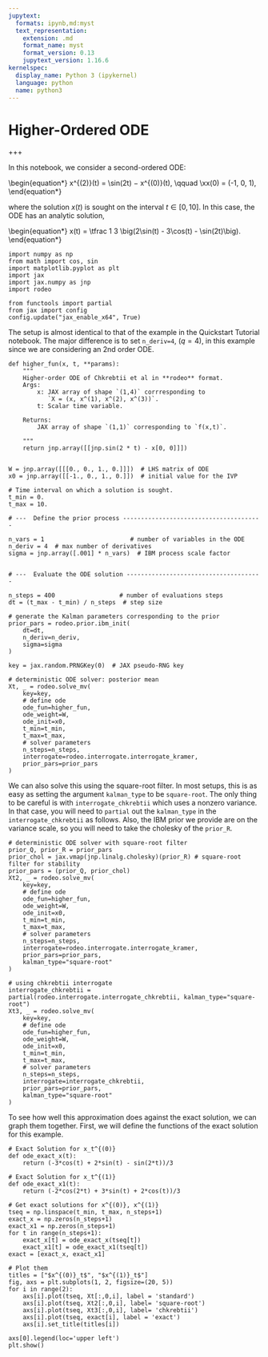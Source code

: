 ```yaml
---
jupytext:
  formats: ipynb,md:myst
  text_representation:
    extension: .md
    format_name: myst
    format_version: 0.13
    jupytext_version: 1.16.6
kernelspec:
  display_name: Python 3 (ipykernel)
  language: python
  name: python3
---
```


# Higher-Ordered ODE

+++

In this notebook, we consider a second-ordered ODE:

\begin{equation*}
x^{(2)}(t) = \sin(2t) − x^{(0)}(t), \qquad \xx(0) = (-1, 0, 1),
\end{equation*}

where the solution $x(t)$ is sought on the interval $t \in [0, 10]$.  In this case, the ODE has an analytic solution,

\begin{equation*}
x(t) = \tfrac 1 3 \big(2\sin(t) - 3\cos(t) - \sin(2t)\big).
\end{equation*}

```{code-cell} ipython3
import numpy as np
from math import cos, sin
import matplotlib.pyplot as plt
import jax
import jax.numpy as jnp
import rodeo

from functools import partial
from jax import config
config.update("jax_enable_x64", True)
```

The setup is almost identical to that of the example in the Quickstart Tutorial notebook. The major difference is to set `n_deriv=4`, $(q=4)$, in this example since we are considering an 2nd order ODE.

```{code-cell} ipython3
def higher_fun(x, t, **params):
    """
    Higher-order ODE of Chkrebtii et al in **rodeo** format.
    Args:
        x: JAX array of shape `(1,4)` corrresponding to
           `X = (x, x^(1), x^(2), x^(3))`.
        t: Scalar time variable.

    Returns:
        JAX array of shape `(1,1)` corresponding to `f(x,t)`.

    """
    return jnp.array([[jnp.sin(2 * t) - x[0, 0]]])


W = jnp.array([[[0., 0., 1., 0.]]])  # LHS matrix of ODE
x0 = jnp.array([[-1., 0., 1., 0.]])  # initial value for the IVP

# Time interval on which a solution is sought.
t_min = 0.
t_max = 10.

# ---  Define the prior process ---------------------------------------

n_vars = 1                        # number of variables in the ODE
n_deriv = 4  # max number of derivatives
sigma = jnp.array([.001] * n_vars)  # IBM process scale factor


# ---  Evaluate the ODE solution --------------------------------------

n_steps = 400                  # number of evaluations steps
dt = (t_max - t_min) / n_steps  # step size

# generate the Kalman parameters corresponding to the prior
prior_pars = rodeo.prior.ibm_init(
    dt=dt,
    n_deriv=n_deriv,
    sigma=sigma
)

key = jax.random.PRNGKey(0)  # JAX pseudo-RNG key

# deterministic ODE solver: posterior mean
Xt, _ = rodeo.solve_mv(
    key=key,
    # define ode
    ode_fun=higher_fun,
    ode_weight=W,
    ode_init=x0,
    t_min=t_min,
    t_max=t_max,
    # solver parameters
    n_steps=n_steps,
    interrogate=rodeo.interrogate.interrogate_kramer,
    prior_pars=prior_pars
)
```

We can also solve this using the square-root filter. In most setups, this is as easy as setting the argument `kalman_type` to be `square-root`. The only thing to be careful is with `interrogate_chkrebtii` which uses a nonzero variance. In that case, you will need to `partial` out the `kalman_type` in the `interrogate_chkrebtii` as follows. Also, the IBM prior we provide are on the variance scale, so you will need to take the cholesky of the `prior_R`.

```{code-cell} ipython3
# deterministic ODE solver with square-root filter
prior_Q, prior_R = prior_pars
prior_chol = jax.vmap(jnp.linalg.cholesky)(prior_R) # square-root filter for stability
prior_pars = (prior_Q, prior_chol)
Xt2, _ = rodeo.solve_mv(
    key=key,
    # define ode
    ode_fun=higher_fun,
    ode_weight=W,
    ode_init=x0,
    t_min=t_min,
    t_max=t_max,
    # solver parameters
    n_steps=n_steps,
    interrogate=rodeo.interrogate.interrogate_kramer,
    prior_pars=prior_pars,
    kalman_type="square-root"
)

# using chkrebtii interrogate
interrogate_chkrebtii = partial(rodeo.interrogate.interrogate_chkrebtii, kalman_type="square-root")
Xt3, _ = rodeo.solve_mv(
    key=key,
    # define ode
    ode_fun=higher_fun,
    ode_weight=W,
    ode_init=x0,
    t_min=t_min,
    t_max=t_max,
    # solver parameters
    n_steps=n_steps,
    interrogate=interrogate_chkrebtii,
    prior_pars=prior_pars,
    kalman_type="square-root"
)
```

To see how well this approximation does against the exact solution, we can graph them together. First, we will define the functions of the exact solution for this example.

```{code-cell} ipython3
# Exact Solution for x_t^{(0)}
def ode_exact_x(t):
    return (-3*cos(t) + 2*sin(t) - sin(2*t))/3

# Exact Solution for x_t^{(1)}
def ode_exact_x1(t):
    return (-2*cos(2*t) + 3*sin(t) + 2*cos(t))/3
```

```{code-cell} ipython3
# Get exact solutions for x^{(0)}, x^{(1)}
tseq = np.linspace(t_min, t_max, n_steps+1)
exact_x = np.zeros(n_steps+1)
exact_x1 = np.zeros(n_steps+1)
for t in range(n_steps+1):
    exact_x[t] = ode_exact_x(tseq[t])
    exact_x1[t] = ode_exact_x1(tseq[t])
exact = [exact_x, exact_x1]

# Plot them
titles = ["$x^{(0)}_t$", "$x^{(1)}_t$"]
fig, axs = plt.subplots(1, 2, figsize=(20, 5))
for i in range(2):
    axs[i].plot(tseq, Xt[:,0,i], label = 'standard')
    axs[i].plot(tseq, Xt2[:,0,i], label= 'square-root')
    axs[i].plot(tseq, Xt3[:,0,i], label= 'chkrebtii')
    axs[i].plot(tseq, exact[i], label = 'exact')
    axs[i].set_title(titles[i])
    
axs[0].legend(loc='upper left')
plt.show()
```
